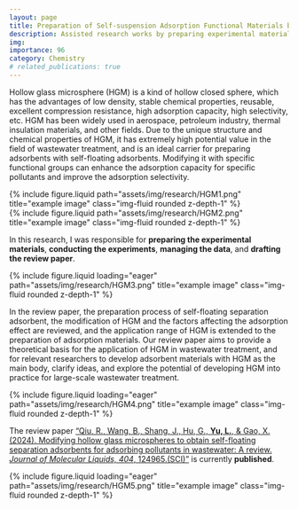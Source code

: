 ```yaml
---
layout: page
title: Preparation of Self-suspension Adsorption Functional Materials by Modification of Hollow Glass Microspheres (HGM)
description: Assisted research works by preparing experimental materials, conducting experiments, managing data, and drafting the review paper. The review paper is currently published
img: 
importance: 96
category: Chemistry
# related_publications: true
---
```


Hollow glass microsphere (HGM) is a kind of hollow closed sphere, which has the advantages of low density, stable chemical properties, reusable, excellent compression resistance, high adsorption capacity, high selectivity, etc. HGM has been widely used in aerospace, petroleum industry, thermal insulation materials, and other fields. Due to the unique structure and chemical properties of HGM, it has extremely high potential value in the field of wastewater treatment, and is an ideal carrier for preparing adsorbents with self-floating adsorbents. Modifying it with specific functional groups can enhance the adsorption capacity for specific pollutants and improve the adsorption selectivity. 


<div class="row justify-content-sm-center">
  <div class="col-sm-6 mt-3 mt-md-0">
    {% include figure.liquid path="assets/img/research/HGM1.png" title="example image" class="img-fluid rounded z-depth-1" %}
  </div>
  <div class="col-sm-6 mt-3 mt-md-0">
    {% include figure.liquid path="assets/img/research/HGM2.png" title="example image" class="img-fluid rounded z-depth-1" %}
  </div>
</div>


In this research, I was responsible for **preparing the experimental materials**, **conducting the experiments**, **managing the data**, and **drafting the review paper**.

<div class="row">
    <div class="col-sm mt-3 mt-md-0">
        {% include figure.liquid loading="eager" path="assets/img/research/HGM3.png" title="example image" class="img-fluid rounded z-depth-1" %}
    </div>
</div>




In the review paper, the preparation process of self-floating separation adsorbent, the modification of HGM and the factors affecting the adsorption effect are reviewed, and the application range of HGM is extended to the preparation of adsorption materials. Our review paper aims to provide a theoretical basis for the application of HGM in wastewater treatment, and for relevant researchers to develop adsorbent materials with HGM as the main body, clarify ideas, and explore the potential of developing HGM into practice for large-scale wastewater treatment.

<div class="row">
    <div class="col-sm mt-3 mt-md-0">
        {% include figure.liquid loading="eager" path="assets/img/research/HGM4.png" title="example image" class="img-fluid rounded z-depth-1" %}
    </div>
</div>


The review paper [“Qiu, R., Wang, B., Shang, J., Hu, G., **Yu, L.**, & Gao, X. (2024). Modifying hollow glass microspheres to obtain self-floating separation adsorbents for adsorbing pollutants in wastewater: A review. _Journal of Molecular Liquids, 404_, 124965.(SCI)”](https://doi.org/10.1016/j.molliq.2024.124965) is currently **published**.

 <div class="row">
    <div class="col-sm mt-3 mt-md-0">
        {% include figure.liquid loading="eager" path="assets/img/research/HGM5.png" title="example image" class="img-fluid rounded z-depth-1" %}
    </div>
</div>